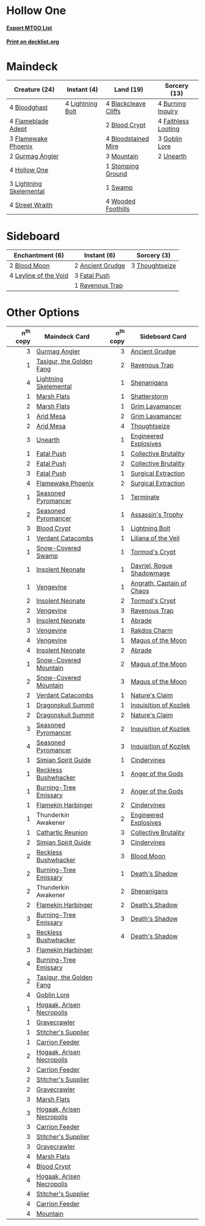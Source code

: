 # Hollow One

#### [Export MTGO List](../collection/Hollow%20One/Hollow%20One.txt)
#### [Print on decklist.org](http://decklist.org/?deckmain=4%09Blackcleave%20Cliffs%0A2%09Blood%20Crypt%0A4%09Bloodghast%0A4%09Bloodstained%20Mire%0A4%09Burning%20Inquiry%0A4%09Faithless%20Looting%0A4%09Flameblade%20Adept%0A3%09Flamewake%20Phoenix%0A3%09Goblin%20Lore%0A2%09Gurmag%20Angler%0A4%09Hollow%20One%0A4%09Lightning%20Bolt%0A3%09Lightning%20Skelemental%0A3%09Mountain%0A1%09Stomping%20Ground%0A4%09Street%20Wraith%0A1%09Swamp%0A2%09Unearth%0A4%09Wooded%20Foothills&deckside=2%09Ancient%20Grudge%0A2%09Blood%20Moon%0A3%09Fatal%20Push%0A4%09Leyline%20of%20the%20Void%0A1%09Ravenous%20Trap%0A3%09Thoughtseize)
# Maindeck

|                                          Creature (24)                                           |                                      Instant (4)                                       |                                           Land (19)                                           |                                         Sorcery (13)                                         |
|--------------------------------------------------------------------------------------------------|----------------------------------------------------------------------------------------|-----------------------------------------------------------------------------------------------|----------------------------------------------------------------------------------------------|
|4 [Bloodghast](http://gatherer.wizards.com/Pages/Card/Details.aspx?multiverseid=438648)           |4 [Lightning Bolt](http://gatherer.wizards.com/Pages/Card/Details.aspx?multiverseid=806)|4 [Blackcleave Cliffs](http://gatherer.wizards.com/Pages/Card/Details.aspx?multiverseid=209401)|4 [Burning Inquiry](http://gatherer.wizards.com/Pages/Card/Details.aspx?multiverseid=191096)  |
|4 [Flameblade Adept](http://gatherer.wizards.com/Pages/Card/Details.aspx?multiverseid=426833)     |                                                                                        |2 [Blood Crypt](http://gatherer.wizards.com/Pages/Card/Details.aspx?multiverseid=97102)        |4 [Faithless Looting](http://gatherer.wizards.com/Pages/Card/Details.aspx?multiverseid=389512)|
|3 [Flamewake Phoenix](http://gatherer.wizards.com/Pages/Card/Details.aspx?multiverseid=391834)    |                                                                                        |4 [Bloodstained Mire](http://gatherer.wizards.com/Pages/Card/Details.aspx?multiverseid=405094) |3 [Goblin Lore](http://gatherer.wizards.com/Pages/Card/Details.aspx?multiverseid=135221)      |
|2 [Gurmag Angler](http://gatherer.wizards.com/Pages/Card/Details.aspx?multiverseid=391850)        |                                                                                        |3 [Mountain](http://gatherer.wizards.com/Pages/Card/Details.aspx?multiverseid=439859)          |2 [Unearth](http://gatherer.wizards.com/Pages/Card/Details.aspx?multiverseid=442102)          |
|4 [Hollow One](http://gatherer.wizards.com/Pages/Card/Details.aspx?multiverseid=430852)           |                                                                                        |1 [Stomping Ground](http://gatherer.wizards.com/Pages/Card/Details.aspx?multiverseid=405110)   |                                                                                              |
|3 [Lightning Skelemental](http://gatherer.wizards.com/Pages/Card/Details.aspx?multiverseid=464157)|                                                                                        |1 [Swamp](http://gatherer.wizards.com/Pages/Card/Details.aspx?multiverseid=439858)             |                                                                                              |
|4 [Street Wraith](http://gatherer.wizards.com/Pages/Card/Details.aspx?multiverseid=442097)        |                                                                                        |4 [Wooded Foothills](http://gatherer.wizards.com/Pages/Card/Details.aspx?multiverseid=405116)  |                                                                                              |


# Sideboard

|                                        Enchantment (6)                                         |                                        Instant (6)                                        |                                       Sorcery (3)                                       |
|------------------------------------------------------------------------------------------------|-------------------------------------------------------------------------------------------|-----------------------------------------------------------------------------------------|
|2 [Blood Moon](http://gatherer.wizards.com/Pages/Card/Details.aspx?multiverseid=45386)          |2 [Ancient Grudge](http://gatherer.wizards.com/Pages/Card/Details.aspx?multiverseid=235600)|3 [Thoughtseize](http://gatherer.wizards.com/Pages/Card/Details.aspx?multiverseid=438676)|
|4 [Leyline of the Void](http://gatherer.wizards.com/Pages/Card/Details.aspx?multiverseid=107682)|3 [Fatal Push](http://gatherer.wizards.com/Pages/Card/Details.aspx?multiverseid=423724)    |                                                                                         |
|                                                                                                |1 [Ravenous Trap](http://gatherer.wizards.com/Pages/Card/Details.aspx?multiverseid=197537) |                                                                                         |


# Other Options

|*n*<sup>th</sup> copy|                                           Maindeck Card                                            |*n*<sup>th</sup> copy|                                           Sideboard Card                                           |
|--------------------:|----------------------------------------------------------------------------------------------------|--------------------:|----------------------------------------------------------------------------------------------------|
|                    3|[Gurmag Angler](http://gatherer.wizards.com/Pages/Card/Details.aspx?multiverseid=391850)            |                    3|[Ancient Grudge](http://gatherer.wizards.com/Pages/Card/Details.aspx?multiverseid=235600)           |
|                    1|[Tasigur, the Golden Fang](http://gatherer.wizards.com/Pages/Card/Details.aspx?multiverseid=391937) |                    2|[Ravenous Trap](http://gatherer.wizards.com/Pages/Card/Details.aspx?multiverseid=197537)            |
|                    4|[Lightning Skelemental](http://gatherer.wizards.com/Pages/Card/Details.aspx?multiverseid=464157)    |                    1|[Shenanigans](http://gatherer.wizards.com/Pages/Card/Details.aspx?multiverseid=464095)              |
|                    1|[Marsh Flats](http://gatherer.wizards.com/Pages/Card/Details.aspx?multiverseid=405101)              |                    1|[Shatterstorm](http://gatherer.wizards.com/Pages/Card/Details.aspx?multiverseid=130370)             |
|                    2|[Marsh Flats](http://gatherer.wizards.com/Pages/Card/Details.aspx?multiverseid=405101)              |                    1|[Grim Lavamancer](http://gatherer.wizards.com/Pages/Card/Details.aspx?multiverseid=430589)          |
|                    1|[Arid Mesa](http://gatherer.wizards.com/Pages/Card/Details.aspx?multiverseid=405092)                |                    2|[Grim Lavamancer](http://gatherer.wizards.com/Pages/Card/Details.aspx?multiverseid=430589)          |
|                    2|[Arid Mesa](http://gatherer.wizards.com/Pages/Card/Details.aspx?multiverseid=405092)                |                    4|[Thoughtseize](http://gatherer.wizards.com/Pages/Card/Details.aspx?multiverseid=438676)             |
|                    3|[Unearth](http://gatherer.wizards.com/Pages/Card/Details.aspx?multiverseid=442102)                  |                    1|[Engineered Explosives](http://gatherer.wizards.com/Pages/Card/Details.aspx?multiverseid=50139)     |
|                    1|[Fatal Push](http://gatherer.wizards.com/Pages/Card/Details.aspx?multiverseid=423724)               |                    1|[Collective Brutality](http://gatherer.wizards.com/Pages/Card/Details.aspx?multiverseid=414380)     |
|                    2|[Fatal Push](http://gatherer.wizards.com/Pages/Card/Details.aspx?multiverseid=423724)               |                    2|[Collective Brutality](http://gatherer.wizards.com/Pages/Card/Details.aspx?multiverseid=414380)     |
|                    3|[Fatal Push](http://gatherer.wizards.com/Pages/Card/Details.aspx?multiverseid=423724)               |                    1|[Surgical Extraction](http://gatherer.wizards.com/Pages/Card/Details.aspx?multiverseid=397706)      |
|                    4|[Flamewake Phoenix](http://gatherer.wizards.com/Pages/Card/Details.aspx?multiverseid=391834)        |                    2|[Surgical Extraction](http://gatherer.wizards.com/Pages/Card/Details.aspx?multiverseid=397706)      |
|                    1|[Seasoned Pyromancer](http://gatherer.wizards.com/Pages/Card/Details.aspx?multiverseid=464094)      |                    1|[Terminate](http://gatherer.wizards.com/Pages/Card/Details.aspx?multiverseid=176449)                |
|                    2|[Seasoned Pyromancer](http://gatherer.wizards.com/Pages/Card/Details.aspx?multiverseid=464094)      |                    1|[Assassin's Trophy](http://gatherer.wizards.com/Pages/Card/Details.aspx?multiverseid=452902)        |
|                    3|[Blood Crypt](http://gatherer.wizards.com/Pages/Card/Details.aspx?multiverseid=97102)               |                    1|[Lightning Bolt](http://gatherer.wizards.com/Pages/Card/Details.aspx?multiverseid=806)              |
|                    1|[Verdant Catacombs](http://gatherer.wizards.com/Pages/Card/Details.aspx?multiverseid=405113)        |                    1|[Liliana of the Veil](http://gatherer.wizards.com/Pages/Card/Details.aspx?multiverseid=235597)      |
|                    1|[Snow-Covered Swamp](http://gatherer.wizards.com/Pages/Card/Details.aspx?multiverseid=121256)       |                    1|[Tormod's Crypt](http://gatherer.wizards.com/Pages/Card/Details.aspx?multiverseid=389723)           |
|                    1|[Insolent Neonate](http://gatherer.wizards.com/Pages/Card/Details.aspx?multiverseid=409922)         |                    1|[Davriel, Rogue Shadowmage](http://gatherer.wizards.com/Pages/Card/Details.aspx?multiverseid=461010)|
|                    1|[Vengevine](http://gatherer.wizards.com/Pages/Card/Details.aspx?multiverseid=457124)                |                    1|[Angrath, Captain of Chaos](http://gatherer.wizards.com/Pages/Card/Details.aspx?multiverseid=461154)|
|                    2|[Insolent Neonate](http://gatherer.wizards.com/Pages/Card/Details.aspx?multiverseid=409922)         |                    2|[Tormod's Crypt](http://gatherer.wizards.com/Pages/Card/Details.aspx?multiverseid=389723)           |
|                    2|[Vengevine](http://gatherer.wizards.com/Pages/Card/Details.aspx?multiverseid=457124)                |                    3|[Ravenous Trap](http://gatherer.wizards.com/Pages/Card/Details.aspx?multiverseid=197537)            |
|                    3|[Insolent Neonate](http://gatherer.wizards.com/Pages/Card/Details.aspx?multiverseid=409922)         |                    1|[Abrade](http://gatherer.wizards.com/Pages/Card/Details.aspx?multiverseid=430772)                   |
|                    3|[Vengevine](http://gatherer.wizards.com/Pages/Card/Details.aspx?multiverseid=457124)                |                    1|[Rakdos Charm](http://gatherer.wizards.com/Pages/Card/Details.aspx?multiverseid=420835)             |
|                    4|[Vengevine](http://gatherer.wizards.com/Pages/Card/Details.aspx?multiverseid=457124)                |                    1|[Magus of the Moon](http://gatherer.wizards.com/Pages/Card/Details.aspx?multiverseid=136152)        |
|                    4|[Insolent Neonate](http://gatherer.wizards.com/Pages/Card/Details.aspx?multiverseid=409922)         |                    2|[Abrade](http://gatherer.wizards.com/Pages/Card/Details.aspx?multiverseid=430772)                   |
|                    1|[Snow-Covered Mountain](http://gatherer.wizards.com/Pages/Card/Details.aspx?multiverseid=121233)    |                    2|[Magus of the Moon](http://gatherer.wizards.com/Pages/Card/Details.aspx?multiverseid=136152)        |
|                    2|[Snow-Covered Mountain](http://gatherer.wizards.com/Pages/Card/Details.aspx?multiverseid=121233)    |                    3|[Magus of the Moon](http://gatherer.wizards.com/Pages/Card/Details.aspx?multiverseid=136152)        |
|                    2|[Verdant Catacombs](http://gatherer.wizards.com/Pages/Card/Details.aspx?multiverseid=405113)        |                    1|[Nature's Claim](http://gatherer.wizards.com/Pages/Card/Details.aspx?multiverseid=382316)           |
|                    1|[Dragonskull Summit](http://gatherer.wizards.com/Pages/Card/Details.aspx?multiverseid=420909)       |                    1|[Inquisition of Kozilek](http://gatherer.wizards.com/Pages/Card/Details.aspx?multiverseid=416897)   |
|                    2|[Dragonskull Summit](http://gatherer.wizards.com/Pages/Card/Details.aspx?multiverseid=420909)       |                    2|[Nature's Claim](http://gatherer.wizards.com/Pages/Card/Details.aspx?multiverseid=382316)           |
|                    3|[Seasoned Pyromancer](http://gatherer.wizards.com/Pages/Card/Details.aspx?multiverseid=464094)      |                    2|[Inquisition of Kozilek](http://gatherer.wizards.com/Pages/Card/Details.aspx?multiverseid=416897)   |
|                    4|[Seasoned Pyromancer](http://gatherer.wizards.com/Pages/Card/Details.aspx?multiverseid=464094)      |                    3|[Inquisition of Kozilek](http://gatherer.wizards.com/Pages/Card/Details.aspx?multiverseid=416897)   |
|                    1|[Simian Spirit Guide](http://gatherer.wizards.com/Pages/Card/Details.aspx?multiverseid=442137)      |                    1|[Cindervines](http://gatherer.wizards.com/Pages/Card/Details.aspx?multiverseid=457305)              |
|                    1|[Reckless Bushwhacker](http://gatherer.wizards.com/Pages/Card/Details.aspx?multiverseid=407626)     |                    1|[Anger of the Gods](http://gatherer.wizards.com/Pages/Card/Details.aspx?multiverseid=438682)        |
|                    1|[Burning-Tree Emissary](http://gatherer.wizards.com/Pages/Card/Details.aspx?multiverseid=426627)    |                    2|[Anger of the Gods](http://gatherer.wizards.com/Pages/Card/Details.aspx?multiverseid=438682)        |
|                    1|[Flamekin Harbinger](http://gatherer.wizards.com/Pages/Card/Details.aspx?multiverseid=205395)       |                    2|[Cindervines](http://gatherer.wizards.com/Pages/Card/Details.aspx?multiverseid=457305)              |
|                    1|Thunderkin Awakener                                                                                 |                    2|[Engineered Explosives](http://gatherer.wizards.com/Pages/Card/Details.aspx?multiverseid=50139)     |
|                    1|[Cathartic Reunion](http://gatherer.wizards.com/Pages/Card/Details.aspx?multiverseid=417682)        |                    3|[Collective Brutality](http://gatherer.wizards.com/Pages/Card/Details.aspx?multiverseid=414380)     |
|                    2|[Simian Spirit Guide](http://gatherer.wizards.com/Pages/Card/Details.aspx?multiverseid=442137)      |                    3|[Cindervines](http://gatherer.wizards.com/Pages/Card/Details.aspx?multiverseid=457305)              |
|                    2|[Reckless Bushwhacker](http://gatherer.wizards.com/Pages/Card/Details.aspx?multiverseid=407626)     |                    3|[Blood Moon](http://gatherer.wizards.com/Pages/Card/Details.aspx?multiverseid=45386)                |
|                    2|[Burning-Tree Emissary](http://gatherer.wizards.com/Pages/Card/Details.aspx?multiverseid=426627)    |                    1|[Death's Shadow](http://gatherer.wizards.com/Pages/Card/Details.aspx?multiverseid=425889)           |
|                    2|Thunderkin Awakener                                                                                 |                    2|[Shenanigans](http://gatherer.wizards.com/Pages/Card/Details.aspx?multiverseid=464095)              |
|                    2|[Flamekin Harbinger](http://gatherer.wizards.com/Pages/Card/Details.aspx?multiverseid=205395)       |                    2|[Death's Shadow](http://gatherer.wizards.com/Pages/Card/Details.aspx?multiverseid=425889)           |
|                    3|[Burning-Tree Emissary](http://gatherer.wizards.com/Pages/Card/Details.aspx?multiverseid=426627)    |                    3|[Death's Shadow](http://gatherer.wizards.com/Pages/Card/Details.aspx?multiverseid=425889)           |
|                    3|[Reckless Bushwhacker](http://gatherer.wizards.com/Pages/Card/Details.aspx?multiverseid=407626)     |                    4|[Death's Shadow](http://gatherer.wizards.com/Pages/Card/Details.aspx?multiverseid=425889)           |
|                    3|[Flamekin Harbinger](http://gatherer.wizards.com/Pages/Card/Details.aspx?multiverseid=205395)       |                     |                                                                                                    |
|                    4|[Burning-Tree Emissary](http://gatherer.wizards.com/Pages/Card/Details.aspx?multiverseid=426627)    |                     |                                                                                                    |
|                    2|[Tasigur, the Golden Fang](http://gatherer.wizards.com/Pages/Card/Details.aspx?multiverseid=391937) |                     |                                                                                                    |
|                    4|[Goblin Lore](http://gatherer.wizards.com/Pages/Card/Details.aspx?multiverseid=135221)              |                     |                                                                                                    |
|                    1|[Hogaak, Arisen Necropolis](http://gatherer.wizards.com/Pages/Card/Details.aspx?multiverseid=464151)|                     |                                                                                                    |
|                    1|[Gravecrawler](http://gatherer.wizards.com/Pages/Card/Details.aspx?multiverseid=409635)             |                     |                                                                                                    |
|                    1|[Stitcher's Supplier](http://gatherer.wizards.com/Pages/Card/Details.aspx?multiverseid=447257)      |                     |                                                                                                    |
|                    1|[Carrion Feeder](http://gatherer.wizards.com/Pages/Card/Details.aspx?multiverseid=210133)           |                     |                                                                                                    |
|                    2|[Hogaak, Arisen Necropolis](http://gatherer.wizards.com/Pages/Card/Details.aspx?multiverseid=464151)|                     |                                                                                                    |
|                    2|[Carrion Feeder](http://gatherer.wizards.com/Pages/Card/Details.aspx?multiverseid=210133)           |                     |                                                                                                    |
|                    2|[Stitcher's Supplier](http://gatherer.wizards.com/Pages/Card/Details.aspx?multiverseid=447257)      |                     |                                                                                                    |
|                    2|[Gravecrawler](http://gatherer.wizards.com/Pages/Card/Details.aspx?multiverseid=409635)             |                     |                                                                                                    |
|                    3|[Marsh Flats](http://gatherer.wizards.com/Pages/Card/Details.aspx?multiverseid=405101)              |                     |                                                                                                    |
|                    3|[Hogaak, Arisen Necropolis](http://gatherer.wizards.com/Pages/Card/Details.aspx?multiverseid=464151)|                     |                                                                                                    |
|                    3|[Carrion Feeder](http://gatherer.wizards.com/Pages/Card/Details.aspx?multiverseid=210133)           |                     |                                                                                                    |
|                    3|[Stitcher's Supplier](http://gatherer.wizards.com/Pages/Card/Details.aspx?multiverseid=447257)      |                     |                                                                                                    |
|                    3|[Gravecrawler](http://gatherer.wizards.com/Pages/Card/Details.aspx?multiverseid=409635)             |                     |                                                                                                    |
|                    4|[Marsh Flats](http://gatherer.wizards.com/Pages/Card/Details.aspx?multiverseid=405101)              |                     |                                                                                                    |
|                    4|[Blood Crypt](http://gatherer.wizards.com/Pages/Card/Details.aspx?multiverseid=97102)               |                     |                                                                                                    |
|                    4|[Hogaak, Arisen Necropolis](http://gatherer.wizards.com/Pages/Card/Details.aspx?multiverseid=464151)|                     |                                                                                                    |
|                    4|[Stitcher's Supplier](http://gatherer.wizards.com/Pages/Card/Details.aspx?multiverseid=447257)      |                     |                                                                                                    |
|                    4|[Carrion Feeder](http://gatherer.wizards.com/Pages/Card/Details.aspx?multiverseid=210133)           |                     |                                                                                                    |
|                    4|[Mountain](http://gatherer.wizards.com/Pages/Card/Details.aspx?multiverseid=439859)                 |                     |                                                                                                    |

